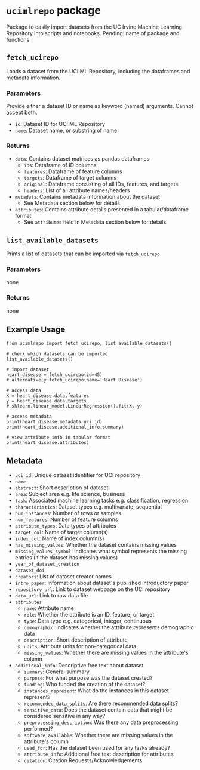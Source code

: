 # `ucimlrepo` package
Package to easily import datasets from the UC Irvine Machine Learning Repository into scripts and notebooks. 
Pending: name of package and functions

## `fetch_ucirepo`
Loads a dataset from the UCI ML Repository, including the dataframes and metadata information.

### Parameters
Provide either a dataset ID or name as keyword (named) arguments. Cannot accept both.
- `id`: Dataset ID for UCI ML Repository
- `name`: Dataset name, or substring of name

### Returns
- `data`: Contains dataset matrices as pandas dataframes
	- `ids`: Dataframe of ID columns
	- `features`: Dataframe of feature columns
	- `targets`: Dataframe of target columns
	- `original`: Dataframe consisting of all IDs, features, and targets
	- `headers`: List of all attribute names/headers
- `metadata`: Contains metadata information about the dataset
	- See Metadata section below for details
- `attributes`: Contains attribute details presented in a tabular/dataframe format
	- See `attributes` field in Metadata section below for details

## `list_available_datasets`
Prints a list of datasets that can be imported via `fetch_ucirepo`
### Parameters
none
### Returns
none


## Example Usage

    from ucimlrepo import fetch_ucirepo, list_available_datasets()
	
	# check which datasets can be imported
	list_available_datasets()
    
    # import dataset
    heart_disease = fetch_ucirepo(id=45)
    # alternatively fetch_ucirepo(name='Heart Disease')
    
    # access data
    X = heart_disease.data.features
    y = heart_disease.data.targets
    # sklearn.linear_model.LinearRegression().fit(X, y)
    
    # access metadata
    print(heart_disease.metadata.uci_id)
    print(heart_disease.additional_info.summary)
    
    # view attribute info in tabular format
    print(heart_disease.attributes)



## Metadata 
- `uci_id`: Unique dataset identifier for UCI repository 
- `name`
- `abstract`: Short description of dataset
- `area`: Subject area e.g. life science, business
- `task`: Associated machine learning tasks e.g. classification, regression
- `characteristics`: Dataset types e.g. multivariate, sequential
- `num_instances`: Number of rows or samples
- `num_features`: Number of feature columns
- `attribute_types`: Data types of attributes
- `target_col`: Name of target column(s)
- `index_col`: Name of index column(s)
- `has_missing_values`: Whether the dataset contains missing values
- `missing_values_symbol`: Indicates what symbol represents the missing entries (if the dataset has missing values)
- `year_of_dataset_creation`
- `dataset_doi`
- `creators`: List of dataset creator names
- `intro_paper`: Information about dataset's published introductory paper
- `repository_url`: Link to dataset webpage on the UCI repository
- `data_url`: Link to raw data file
- `attributes`
	- `name`: Attribute name
	- `role`: Whether the attribute is an ID, feature, or target
	- `type`: Data type e.g. categorical, integer, continuous
	- `demographic`: Indicates whether the attribute represents demographic data
	- `description`: Short description of attribute
	- `units`: Attribute units for non-categorical data
	- `missing_values`: Whether there are missing values in the attribute's column
- `additional_info`: Descriptive free text about dataset
	- `summary`: General summary 
	- `purpose`: For what purpose was the dataset created?
	- `funding`: Who funded the creation of the dataset?
	- `instances_represent`: What do the instances in this dataset represent?
	- `recommended_data_splits`: Are there recommended data splits?
	- `sensitive_data`: Does the dataset contain data that might be considered sensitive in any way?
	- `preprocessing_description`: Was there any data preprocessing performed?
	- `software_available`: Whether there are missing values in the attribute's column
	- `used_for`: Has the dataset been used for any tasks already?
	- `attribute_info`: Additional free text description for attributes
	- `citation`: Citation Requests/Acknowledgements
